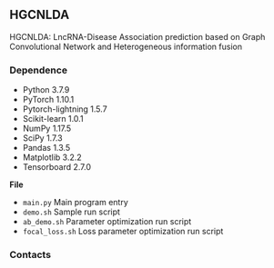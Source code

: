 ## HGCNLDA

HGCNLDA: LncRNA-Disease Association prediction based on Graph Convolutional Network and Heterogeneous information fusion

### Dependence

* Python 3.7.9
* PyTorch 1.10.1
* Pytorch-lightning 1.5.7
* Scikit-learn 1.0.1
* NumPy 1.17.5
* SciPy 1.7.3
* Pandas 1.3.5
* Matplotlib 3.2.2
* Tensorboard 2.7.0

**File**
- `main.py` Main program entry
- `demo.sh` Sample run script
- `ab_demo.sh` Parameter optimization run script
- `focal_loss.sh` Loss parameter optimization run script


### Contacts

